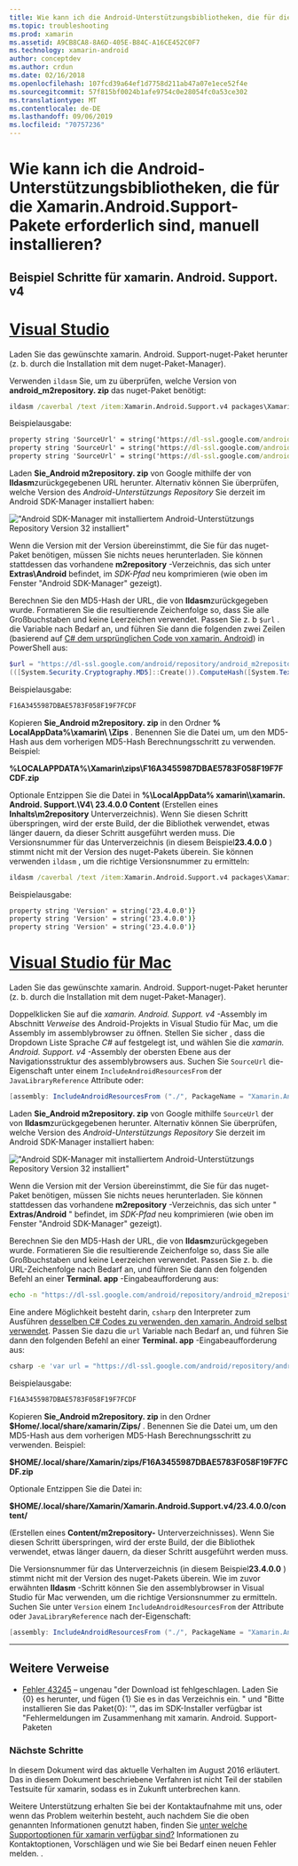 ```yaml
---
title: Wie kann ich die Android-Unterstützungsbibliotheken, die für die Xamarin.Android.Support-Pakete erforderlich sind, manuell installieren?
ms.topic: troubleshooting
ms.prod: xamarin
ms.assetid: A9CB8CA8-8A6D-405E-B84C-A16CE452C0F7
ms.technology: xamarin-android
author: conceptdev
ms.author: crdun
ms.date: 02/16/2018
ms.openlocfilehash: 107fcd39a64ef1d7758d211ab47a07e1ece52f4e
ms.sourcegitcommit: 57f815bf0024b1afe9754c0e28054fc0a53ce302
ms.translationtype: MT
ms.contentlocale: de-DE
ms.lasthandoff: 09/06/2019
ms.locfileid: "70757236"
---
```

# <a name="how-can-i-manually-install-the-android-support-libraries-required-by-the-xamarinandroidsupport-packages"></a>Wie kann ich die Android-Unterstützungsbibliotheken, die für die Xamarin.Android.Support-Pakete erforderlich sind, manuell installieren?

## <a name="example-steps-for-xamarinandroidsupportv4"></a>Beispiel Schritte für xamarin. Android. Support. v4 

# <a name="visual-studiotabwindows"></a>[Visual Studio](#tab/windows)

Laden Sie das gewünschte xamarin. Android. Support-nuget-Paket herunter (z. b. durch die Installation mit dem nuget-Paket-Manager).

Verwenden `ildasm` Sie, um zu überprüfen, welche Version von **android_m2repository. zip** das nuget-Paket benötigt:

```cmd
ildasm /caverbal /text /item:Xamarin.Android.Support.v4 packages\Xamarin.Android.Support.v4.23.4.0.1\lib\MonoAndroid403\Xamarin.Android.Support.v4.dll | findstr SourceUrl
```

Beispielausgabe:

```cmd
property string 'SourceUrl' = string('https://dl-ssl.google.com/android/repository/android_m2repository_r32.zip')
property string 'SourceUrl' = string('https://dl-ssl.google.com/android/repository/android_m2repository_r32.zip')
property string 'SourceUrl' = string('https://dl-ssl.google.com/android/repository/android_m2repository_r32.zip')
```

Laden **Sie\_Android m2repository. zip** von Google mithilfe der von **Ildasm**zurückgegebenen URL herunter. Alternativ können Sie überprüfen, welche Version des _Android-Unterstützungs Repository_ Sie derzeit im Android SDK-Manager installiert haben:

!["Android SDK-Manager mit installiertem Android-Unterstützungs Repository Version 32 installiert"](install-android-support-library-images/sdk-extras.png)

Wenn die Version mit der Version übereinstimmt, die Sie für das nuget-Paket benötigen, müssen Sie nichts neues herunterladen. Sie können stattdessen das vorhandene **m2repository** -Verzeichnis, das sich unter **Extras\\Android** befindet, im _SDK-Pfad_ neu komprimieren (wie oben im Fenster "Android SDK-Manager" gezeigt).

Berechnen Sie den MD5-Hash der URL, die von **Ildasm**zurückgegeben wurde. Formatieren Sie die resultierende Zeichenfolge so, dass Sie alle Großbuchstaben und keine Leerzeichen verwendet. Passen Sie z. b `$url` . die Variable nach Bedarf an, und führen Sie dann die folgenden zwei Zeilen (basierend auf [ C# dem ursprünglichen Code von xamarin. Android](https://github.com/xamarin/xamarin-android/blob/8e8a4dd90f26eb39172876cc52181b6639e20524/src/Xamarin.Android.Build.Tasks/Tasks/GetAdditionalResourcesFromAssemblies.cs#L208)) in PowerShell aus:

```powershell
$url = "https://dl-ssl.google.com/android/repository/android_m2repository_r32.zip"
(([System.Security.Cryptography.MD5]::Create()).ComputeHash([System.Text.Encoding]::UTF8.GetBytes($url)) | %{ $_.ToString("X02") }) -join ""
```

Beispielausgabe:

```powershell
F16A3455987DBAE5783F058F19F7FCDF
```

Kopieren **Sie\_Android m2repository. zip** in den Ordner **% LocalAppData%\\xamarin\\ \\Zips** . Benennen Sie die Datei um, um den MD5-Hash aus dem vorherigen MD5-Hash Berechnungsschritt zu verwenden. Beispiel:

**%LOCALAPPDATA%\\Xamarin\\zips\\F16A3455987DBAE5783F058F19F7FCDF.zip**

Optionale Entzippen Sie die Datei in **%\\LocalAppData% xamarin\\\\xamarin. Android. Support.\\V4\\ 23.4.0.0 Content** (Erstellen eines **Inhalts\\m2repository** Unterverzeichnis). Wenn Sie diesen Schritt überspringen, wird der erste Build, der die Bibliothek verwendet, etwas länger dauern, da dieser Schritt ausgeführt werden muss.
Die Versionsnummer für das Unterverzeichnis (in diesem Beispiel**23.4.0.0** ) stimmt nicht mit der Version des nuget-Pakets überein. Sie können verwenden `ildasm` , um die richtige Versionsnummer zu ermitteln:

```cmd
ildasm /caverbal /text /item:Xamarin.Android.Support.v4 packages\Xamarin.Android.Support.v4.23.4.0.1\lib\MonoAndroid403\Xamarin.Android.Support.v4.dll | findstr /C:"string 'Version'"
```

Beispielausgabe:

```cmd
property string 'Version' = string('23.4.0.0')}
property string 'Version' = string('23.4.0.0')}
property string 'Version' = string('23.4.0.0')}
```

# <a name="visual-studio-for-mactabmacos"></a>[Visual Studio für Mac](#tab/macos)

Laden Sie das gewünschte xamarin. Android. Support-nuget-Paket herunter (z. b. durch die Installation mit dem nuget-Paket-Manager).

Doppelklicken Sie auf die _xamarin. Android. Support. v4_ -Assembly im Abschnitt _Verweise_ des Android-Projekts in Visual Studio für Mac, um die Assembly im assemblybrowser zu öffnen. Stellen Sie sicher , dass die Dropdown Liste Sprache _C#_ auf festgelegt ist, und wählen Sie die _xamarin. Android. Support. v4_ -Assembly der obersten Ebene aus der Navigationsstruktur des assemblybrowsers aus. Suchen Sie `SourceUrl` die-Eigenschaft unter einem `IncludeAndroidResourcesFrom` der `JavaLibraryReference` Attribute oder:

```csharp
[assembly: IncludeAndroidResourcesFrom ("./", PackageName = "Xamarin.Android.Support.v4", SourceUrl = "https://dl-ssl.google.com/android/repository/android_m2repository_r32.zip", EmbeddedArchive = "m2repository/com/android/support/support-v4/23.4.0/support-v4-23.4.0.aar", Version = "23.4.0.0")]
```

Laden **Sie\_Android m2repository. zip** von Google mithilfe `SourceUrl` der von **Ildasm**zurückgegebenen herunter. Alternativ können Sie überprüfen, welche Version des _Android-Unterstützungs Repository_ Sie derzeit im Android SDK-Manager installiert haben:

!["Android SDK-Manager mit installiertem Android-Unterstützungs Repository Version 32 installiert"](install-android-support-library-images/sdk-extras.png)

Wenn die Version mit der Version übereinstimmt, die Sie für das nuget-Paket benötigen, müssen Sie nichts neues herunterladen. Sie können stattdessen das vorhandene **m2repository** -Verzeichnis, das sich unter " **Extras/Android** " befindet, im _SDK-Pfad_ neu komprimieren (wie oben im Fenster "Android SDK-Manager" gezeigt).

Berechnen Sie den MD5-Hash der URL, die von **Ildasm**zurückgegeben wurde. Formatieren Sie die resultierende Zeichenfolge so, dass Sie alle Großbuchstaben und keine Leerzeichen verwendet. Passen Sie z. b. die URL-Zeichenfolge nach Bedarf an, und führen Sie dann den folgenden Befehl an einer **Terminal. app** -Eingabeaufforderung aus:

```bash
echo -n "https://dl-ssl.google.com/android/repository/android_m2repository_r32.zip" | md5 | tr '[:lower:]' '[:upper:]'
```

Eine andere Möglichkeit besteht darin, `csharp` den Interpreter zum Ausführen [desselben C# Codes zu verwenden, den xamarin. Android selbst verwendet](https://github.com/xamarin/xamarin-android/blob/8e8a4dd90f26eb39172876cc52181b6639e20524/src/Xamarin.Android.Build.Tasks/Tasks/GetAdditionalResourcesFromAssemblies.cs#L208).
Passen Sie dazu die `url` Variable nach Bedarf an, und führen Sie dann den folgenden Befehl an einer **Terminal. app** -Eingabeaufforderung aus:

```bash
csharp -e 'var url = "https://dl-ssl.google.com/android/repository/android_m2repository_r32.zip"; string.Concat((System.Security.Cryptography.MD5.Create().ComputeHash(System.Text.Encoding.UTF8.GetBytes(url))).Select(b => b.ToString("X02")))'
```

Beispielausgabe:

```bash
F16A3455987DBAE5783F058F19F7FCDF
```

Kopieren **Sie\_Android m2repository. zip** in den Ordner **$Home/.local/share/xamarin/Zips/** . Benennen Sie die Datei um, um den MD5-Hash aus dem vorherigen MD5-Hash Berechnungsschritt zu verwenden. Beispiel:

**$HOME/.local/share/Xamarin/zips/F16A3455987DBAE5783F058F19F7FCDF.zip**

Optionale Entzippen Sie die Datei in: 

**$HOME/.local/share/Xamarin/Xamarin.Android.Support.v4/23.4.0.0/content/**

(Erstellen eines **Content/m2repository-** Unterverzeichnisses). Wenn Sie diesen Schritt überspringen, wird der erste Build, der die Bibliothek verwendet, etwas länger dauern, da dieser Schritt ausgeführt werden muss.

Die Versionsnummer für das Unterverzeichnis (in diesem Beispiel**23.4.0.0** ) stimmt nicht mit der Version des nuget-Pakets überein. Wie im zuvor erwähnten **Ildasm** -Schritt können Sie den assemblybrowser in Visual Studio für Mac verwenden, um die richtige Versionsnummer zu ermitteln. Suchen Sie unter `Version` einem `IncludeAndroidResourcesFrom` der Attribute oder `JavaLibraryReference` nach der-Eigenschaft:

```csharp
[assembly: IncludeAndroidResourcesFrom ("./", PackageName = "Xamarin.Android.Support.v4", SourceUrl = "https://dl-ssl.google.com/android/repository/android_m2repository_r32.zip", EmbeddedArchive = "m2repository/com/android/support/support-v4/23.4.0/support-v4-23.4.0.aar", Version = "23.4.0.0")]
```

-----

## <a name="additional-references"></a>Weitere Verweise

- [Fehler 43245](https://bugzilla.xamarin.com/show_bug.cgi?id=43245) – ungenau "der Download ist fehlgeschlagen. Laden Sie {0} es herunter, und fügen {1} Sie es in das Verzeichnis ein. " und "Bitte installieren Sie das Paket{0}: '", das im SDK-Installer verfügbar ist "Fehlermeldungen im Zusammenhang mit xamarin. Android. Support-Paketen

### <a name="next-steps"></a>Nächste Schritte

In diesem Dokument wird das aktuelle Verhalten im August 2016 erläutert. Das in diesem Dokument beschriebene Verfahren ist nicht Teil der stabilen Testsuite für xamarin, sodass es in Zukunft unterbrechen kann.

Weitere Unterstützung erhalten Sie bei der Kontaktaufnahme mit uns, oder wenn das Problem weiterhin besteht, auch nachdem Sie die oben genannten Informationen genutzt haben, finden Sie [unter welche Supportoptionen für xamarin verfügbar sind?](~/cross-platform/troubleshooting/support-options.md) Informationen zu Kontaktoptionen, Vorschlägen und wie Sie bei Bedarf einen neuen Fehler melden. .
